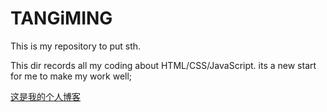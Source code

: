 # TANGiMING
This is my repository to put sth.

This dir records all my coding about HTML/CSS/JavaScript.
          its a new start for me to make my work well;
          
[这是我的个人博客](https://imrz1015.github.io/TANGiMING/Blog/index.html)
